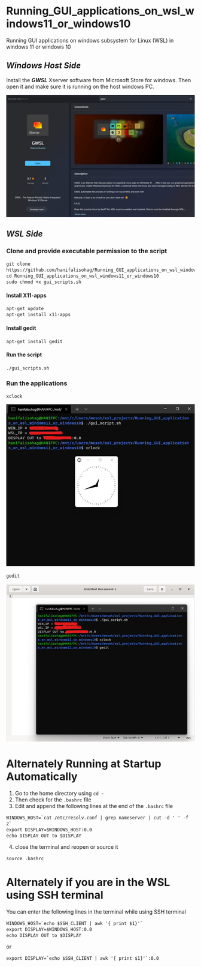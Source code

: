 # Running_GUI_applications_on_wsl_windows11_or_windows10
Running GUI applications on windows subsystem for Linux (WSL) in windows 11 or windows 10

## *Windows Host Side*
Install the ***GWSL*** Xserver software from Microsoft Store for windows. Then open it and make sure it is running on the host windows PC.

![GWSL software at Microsoft Store](install_xserver.jpg "GWSL Software")

## *WSL Side*
### Clone and provide executable permission to the script
```
git clone https://github.com/hanifalisohag/Running_GUI_applications_on_wsl_windows11_or_windows10.git
cd Running_GUI_applications_on_wsl_windows11_or_windows10 
sudo chmod +x gui_scripts.sh 
```

#### Install X11-apps 
```
apt-get update
apt-get install x11-apps
```
#### Install gedit 
``` 
apt-get install gedit
```

#### Run the script
``` 
./gui_scripts.sh 
```

### Run the applications
``` 
xclock
```
![Running Xclock](app_out.jpg "Xclock")
``` 
gedit 
```
![Running Gedit](app_out2.jpg "Gedit")


# Alternately Running at Startup Automatically
1. Go to the home directory using `cd ~`
2. Then check for the `.bashrc` file
3. Edit and append the following lines at the end of the `.bashrc` file

```
WINDOWS_HOST=`cat /etc/resolv.conf | grep nameserver | cut -d ' ' -f 2`
export DISPLAY=$WINDOWS_HOST:0.0
echo DISPLAY OUT to $DISPLAY
```
4. close the terminal and reopen or source it
```
source .bashrc
```


# Alternately if you are in the WSL using SSH terminal
You can enter the following lines in the terminal while using SSH terminal

```
WINDOWS_HOST=`echo $SSH_CLIENT | awk '{ print $1}'`
export DISPLAY=$WINDOWS_HOST:0.0
echo DISPLAY OUT to $DISPLAY
```
or
```
export DISPLAY=`echo $SSH_CLIENT | awk '{ print $1}'`:0.0
```
